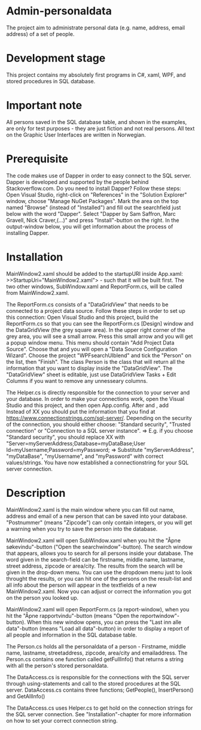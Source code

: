 # Admin-personaldata
The project aim to administrate personal data (e.g. name, address, email address) of a set of people.

# Development stage
This project contains my absolutely first programs in C#, xaml, WPF, and stored procedures in SQL database.

# Important note
All persons saved in the SQL database table, and shown in the examples, are only for test purposes - they are just fiction and not real persons. All text on the Graphic User Interfaces are written in Norwegian.  

# Prerequisite
The code makes use of Dapper in order to easy connect to the SQL server. Dapper is developed and supported by the people behind Stackoverflow.com. 
Do you need to install Dapper? Follow these steps: Open Visual Studio, right-click on "References" in the "Solution Explorer" window, choose "Manage NuGet Packages". Mark the area on the top named "Browse" (instead of "Installed") and fill out the searchfield just below with the word "Dapper". Select "Dapper by Sam Saffron, Marc Gravell, Nick Craver,(...)" and press "Install"-button on the right. In the output-window below, you will get information about the process of installing Dapper.   

# Installation
MainWindow2.xaml should be added to the startupURI inside App.xaml: >>StartupUri="MainWindow2.xaml"> - such that it will be built first. The two other windows, SubWindow.xaml and ReportForm.cs, will be called from MainWindow2.xaml. 

The ReportForm.cs consists of a "DataGridView" that needs to be connected to a project data source. Follow these steps in order to set up this connection: Open Visual Studio and this project, build the ReportForm.cs so that you can see the ReportForm.cs [Design] window and the DataGridView (the grey square area). In the upper right corner of the grey area, you will see a small arrow. Press this small arrow and you will get a popup window menu. This menu should contain "Add Project Data Source". Choose that and you will open a "Data Source Configuration Wizard". Choose the project "WPFsearchUIblend" and tick the "Person" on the list, then "Finish". The class Person is the class that will return all the information that you want to display inside the "DataGridView". The "DataGridView" sheet is editable, just use DataGridView Tasks + Edit Columns if you want to remove any unnesseary columns.  

The Helper.cs is directly responsible for the connection to your server and your database. In order to make your connections work, open the Visual Studio and this project, and then open App.config. After <configuration> and <startup>, add 
  <connectionStrings>
    <add name="PersonlisteDB" connectionString="XX" providerName="System.Data.SqlClient"/>
   </connectionStrings>      
Instead of XX you should put the information that you find at https://www.connectionstrings.com/sql-server/.
Depending on the security of the connection, you should either choose: "Standard security", "Trusted connection" or "Connection to a SQL server instance". 
  => E.g. if you choose "Standard security", you should replace XX with "Server=myServerAddress;Database=myDataBase;User Id=myUsername;Password=myPassword;
  => Substitute "myServerAddress", "myDataBase", "myUsername", and "myPassword" with correct values/strings. 
You have now established a connectionstring for your SQL server connection.
  
# Description
MainWindow2.xaml is the main window where you can fill out name, address and email of a new person that can be saved into your database. "Postnummer" (means "Zipcode") can only contain integers, or you will get a warning when you try to save the person into the database.

MainWindow2.xaml will open SubWindow.xaml when you hit the "Åpne søkevindu"-button ("Open the searchwindow"-button). The search window that appears, allows you to search for all persons inside your database. The word given in the search-field can be firstname, middle name, lastname, street address, zipcode or area/city. The results from the search will be given in the drop-down menu. You can use the dropdown menu just to look throught the results, or you can hit one of the persons on the result-list and all info about the person will appear in the textfields of a new MainWindow2.xaml. Now you can adjust or correct the information you got on the person you looked up. 

MainWindow2.xaml will open ReportForm.cs (a report-window), when you hit the "Åpne rapportvindu"-button (means "Open the reportwindow"-button). When this new window opens, you can press the "Last inn alle data"-button (means "Load all data"-button) in order to display a report of all people and information in the SQL database table. 

The Person.cs holds all the personaldata of a person - Firstname, middle name, lastname, streetaddress, zipcode, area/city and emailaddress. The Person.cs contains one function called getFullInfo() that returns a string with all the person's stored personaldata.

The DataAccess.cs is responsible for the connections with the SQL server through using-statements and call to the stored procedures at the SQL server. DataAccess.cs contains three functions; GetPeople(), InsertPerson() and GetAllInfo()

The DataAccess.cs uses Helper.cs to get hold on the connection strings for the SQL server connection. See "Installation"-chapter for more information on how to set your correct connection string. 

